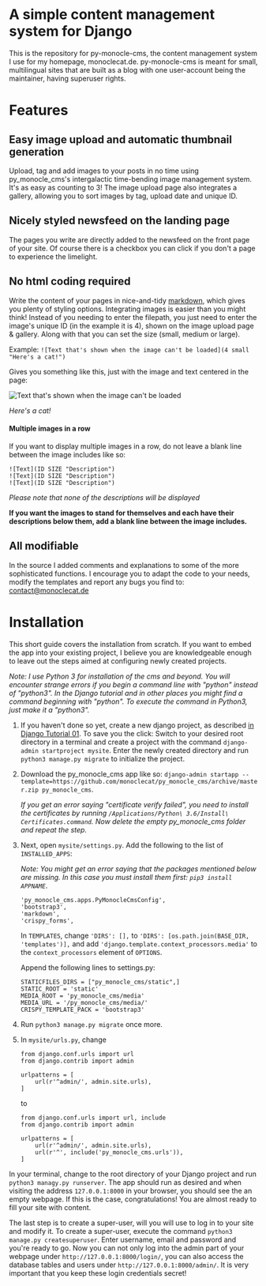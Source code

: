 # A simple content management system for Django

This is the repository for py-monocle-cms, the content management system I use for my homepage, monoclecat.de.
py-monocle-cms is meant for small, multilingual sites that are built as a blog with one user-account being the maintainer, 
having superuser rights. 

# Features

## Easy image upload and automatic thumbnail generation

Upload, tag and add images to your posts in no time using py_monocle_cms's intergalactic time-bending image management system. 
It's as easy as counting to 3! The image upload page also integrates a gallery, allowing you to sort images by tag, upload date 
and unique ID.

## Nicely styled newsfeed on the landing page

The pages you write are directly added to the newsfeed on the front page of your site. Of course there is a checkbox you can click if 
you don't a page to experience the limelight. 

## No html coding required

Write the content of your pages in nice-and-tidy [markdown](https://github.com/adam-p/markdown-here/wiki/Markdown-Cheatsheet), 
which gives you plenty of styling options. Integrating images is easier than you might think! Instead of you needing to 
enter the filepath, you just need to enter the image's unique ID (in the example it is 4), shown on the image upload page & gallery. Along with that 
you can set the size (small, medium or large). 

Example: `![Text that's shown when the image can't be loaded](4 small "Here's a cat!")`

Gives you something like this, just with the image and text centered in the page: 

![Text that's shown when the image can't be loaded](https://raw.githubusercontent.com/monoclecat/py_monocle_cms/master/media/image/d20458f78f0640018a9df13fcd0ffea2.medium.jpg)

_Here's a cat!_

#### Multiple images in a row

If you want to display multiple images in a row, do not leave a blank line between the image includes like so:

```
![Text](ID SIZE "Description")
![Text](ID SIZE "Description")
![Text](ID SIZE "Description")
```

_Please note that none of the descriptions will be displayed_

__If you want the images to stand for themselves and each have their descriptions below them, add a blank line between the 
image includes.__


## All modifiable 

In the source I added comments and explanations to some of the more sophisticated functions. I encourage you to adapt the 
code to your needs, modify the templates and report any bugs you find to: contact@monoclecat.de

# Installation

This short guide covers the installation from scratch. If you want to embed the app into your existing project, 
I believe you are knowledgeable enough to leave out the steps aimed at configuring newly created projects. 

_Note: I use Python 3 for installation of the cms and beyond. You will encounter strange errors if you begin a command line with "python" instead of "python3". In the Django tutorial and in other places you might find a command beginning with "python". To execute the command in Python3, just make it a "python3"._

1. If you haven't done so yet, create a new django project, as described 
[in Django Tutorial 01](https://docs.djangoproject.com/en/1.11/intro/tutorial01/). 
To save you the click: Switch to your desired root directory in a terminal and create a project with the command 
`django-admin startproject mysite`. Enter the newly created directory and run `python3 manage.py migrate` to initialize the project. 

2. Download the py_monocle_cms app like so: `django-admin startapp --template=https://github.com/monoclecat/py_monocle_cms/archive/master.zip py_monocle_cms`.

    _If you get an error saying "certificate verify failed", you need to install the certificates by running `/Applications/Python\ 3.6/Install\ Certificates.command`. Now delete the empty py_monocle_cms folder and repeat the step._

3.  Next, open `mysite/settings.py`. Add the following to the list of `INSTALLED_APPS`: 

    _Note: You might get an error saying that the packages mentioned below are missing. In this case you must install them first: `pip3 install APPNAME`_.
    
    ```
    'py_monocle_cms.apps.PyMonocleCmsConfig',
    'bootstrap3',
    'markdown',
    'crispy_forms',
    ```
    
    In `TEMPLATES`, change `'DIRS': [],` to `'DIRS': [os.path.join(BASE_DIR, 'templates')],` and add 
    `'django.template.context_processors.media'` to the `context_processors` element of `OPTIONS`.
    
    Append the following lines to settings.py:

    ```
    STATICFILES_DIRS = ["py_monocle_cms/static",]
    STATIC_ROOT = 'static'
    MEDIA_ROOT = 'py_monocle_cms/media'
    MEDIA_URL = '/py_monocle_cms/media/'
    CRISPY_TEMPLATE_PACK = 'bootstrap3'
    ```
    
4.  Run `python3 manage.py migrate` once more. 
    
5.  In `mysite/urls.py`, change 

    ```
    from django.conf.urls import url
    from django.contrib import admin

    urlpatterns = [
        url(r'^admin/', admin.site.urls),
    ]
    ```
    
    to 
    
    ```
    from django.conf.urls import url, include
    from django.contrib import admin

    urlpatterns = [
        url(r'^admin/', admin.site.urls),
        url(r'^', include('py_monocle_cms.urls')),
    ]
    ```
    
In your terminal, change to the root directory of your Django project and run `python3 managy.py runserver`. 
The app should run as desired and when visiting the address `127.0.0.1:8000` in your browser, you should see 
the an empty webpage. If this is the case, congratulations! You are almost ready to fill your site with content. 

The last step is to create a super-user, will you will use to log in to your site and modify it. 
To create a super-user, execute the command `python3 manage.py createsuperuser`. 
Enter username, email and password and you're ready to go. Now you can not only log into the admin part of your webpage 
under `http://127.0.0.1:8000/login/`, you can also access the database tables and users under `http://127.0.0.1:8000/admin/`.
It is very important that you keep these login credentials secret!

